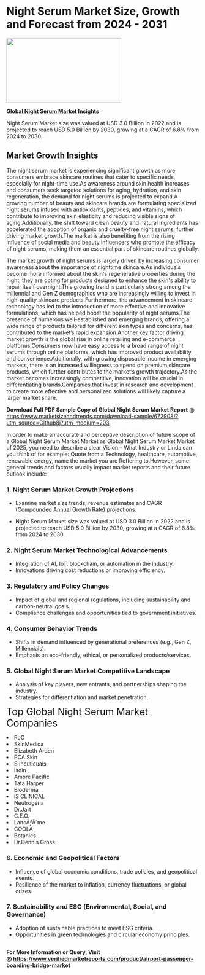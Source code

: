 <H1>Night Serum Market Size, Growth and Forecast from 2024 - 2031</H1><img class="aligncenter size-medium wp-image-584254" src="https://thirdeyenews.in/wp-content/uploads/2024/09/Global-Market-Research-300x168.jpeg" alt="" width="300" height="168" /><p><strong>Global&nbsp;<a href="https://www.marketsizeandtrends.com/download-sample/672908/?utm_source=Github8j?utm_medium=203">Night Serum Market</a> Insights</strong></p><p>Night Serum Market size was valued at USD 3.0 Billion in 2022 and is projected to reach USD 5.0 Billion by 2030, growing at a CAGR of 6.8% from 2024 to 2030.</p><p><h2>Market Growth Insights</h2> <p>The night serum market is experiencing significant growth as more consumers embrace skincare routines that cater to specific needs, especially for night-time use.As awareness around skin health increases and consumers seek targeted solutions for aging, hydration, and skin regeneration, the demand for night serums is projected to expand.A growing number of beauty and skincare brands are formulating specialized night serums infused with antioxidants, peptides, and vitamins, which contribute to improving skin elasticity and reducing visible signs of aging.Additionally, the shift toward clean beauty and natural ingredients has accelerated the adoption of organic and cruelty-free night serums, further driving market growth.The market is also benefiting from the rising influence of social media and beauty influencers who promote the efficacy of night serums, making them an essential part of skincare routines globally.</p> <p>The market growth of night serums is largely driven by increasing consumer awareness about the importance of nighttime skincare.As individuals become more informed about the skin's regenerative properties during the night, they are opting for products designed to enhance the skin's ability to repair itself overnight.This growing trend is particularly strong among the millennial and Gen Z demographics who are increasingly willing to invest in high-quality skincare products.Furthermore, the advancement in skincare technology has led to the introduction of more effective and innovative formulations, which has helped boost the popularity of night serums.The presence of numerous well-established and emerging brands, offering a wide range of products tailored for different skin types and concerns, has contributed to the market’s rapid expansion.Another key factor driving market growth is the global rise in online retailing and e-commerce platforms.Consumers now have easy access to a broad range of night serums through online platforms, which has improved product availability and convenience.Additionally, with growing disposable income in emerging markets, there is an increased willingness to spend on premium skincare products, which further contributes to the market’s growth trajectory.As the market becomes increasingly competitive, innovation will be crucial in differentiating brands.Companies that invest in research and development to create more effective and personalized solutions will likely capture a larger market share.<p><span class=""><strong>Download Full PDF Sample Copy of Global Night Serum Market Report</strong> @ <a href="https://www.marketsizeandtrends.com/download-sample/672908/?utm_source=Github8j?utm_medium=203" target="_blank">https://www.marketsizeandtrends.com/download-sample/672908/?utm_source=Github8j?utm_medium=203</a></span></p><p>In order to make an accurate and perceptive description of future scope of a Global&nbsp;Night Serum Market Market as Global&nbsp;Night Serum Market Market of 2025, you need to describe a clear Vision &ndash; What Industry or Linda can you think of for example: Quote from a Technology, healthcare, automotive, renewable energy, name the market you are Reffering to.However, some general trends and factors usually impact market reports and their future outlook include:</p><h3>1.&nbsp;<strong>Night Serum Market Growth Projections</strong></h3><ul><li>Examine market size trends, revenue estimates and CAGR (Compounded Annual Growth Rate) projections.</li><li><p>Night Serum Market size was valued at USD 3.0 Billion in 2022 and is projected to reach USD 5.0 Billion by 2030, growing at a CAGR of 6.8% from 2024 to 2030.</p></li></ul><h3>2.&nbsp;<strong>Night Serum Market Technological Advancements</strong></h3><ul><li>Integration of AI, IoT, blockchain, or automation in the industry.</li><li>Innovations driving cost reductions or improving efficiency.</li></ul><h3>3.&nbsp;<strong>Regulatory and Policy Changes</strong></h3><ul><li>Impact of global and regional regulations, including sustainability and carbon-neutral goals.</li><li>Compliance challenges and opportunities tied to government initiatives.</li></ul><h3>4.&nbsp;<strong>Consumer Behavior Trends</strong></h3><ul><li>Shifts in demand influenced by generational preferences (e.g., Gen Z, Millennials).</li><li>Emphasis on eco-friendly, ethical, or personalized products/services.</li></ul><h3>5.&nbsp;<strong>Global Night Serum Market Competitive Landscape</strong></h3><ul><li>Analysis of key players, new entrants, and partnerships shaping the industry.</li><li>Strategies for differentiation and market penetration.</li></ul><p data-pm-slice="1 1 []"><span style="color: inherit; font-family: inherit; font-size: 25px;">Top Global Night Serum Market Companies</span></p><div class="" data-test-id=""><p><li>RoC</li><li> SkinMedica</li><li> Elizabeth Arden</li><li> PCA Skin</li><li> S Incuticuals</li><li> Isdin</li><li> Amore Pacific</li><li> Tata Harper</li><li> Bioderma</li><li> iS CLINICAL</li><li> Neutrogena</li><li> Dr.Jart</li><li> C.E.O.</li><li> LancÃƒÂ´me</li><li> COOLA</li><li> Botanics</li><li> Dr.Dennis Gross</li></p></div><h3>6.&nbsp;<strong>Economic and Geopolitical Factors</strong></h3><ul><li>Influence of global economic conditions, trade policies, and geopolitical events.</li><li>Resilience of the market to inflation, currency fluctuations, or global crises.</li></ul><h3>7.&nbsp;<strong>Sustainability and ESG (Environmental, Social, and Governance)</strong></h3><ul><li>Adoption of sustainable practices to meet ESG criteria.</li><li>Opportunities in green technologies and circular economy principles.</li></ul><h2><strong style="font-size: 14px;">For More Information or Query, Visit @&nbsp;</strong><a style="background-color: #ffffff; font-size: 14px;" href="https://www.marketsizeandtrends.com/report/night-serum-market/" target="_blank">https://www.verifiedmarketreports.com/product/airport-passenger-boarding-bridge-market</a></h2>